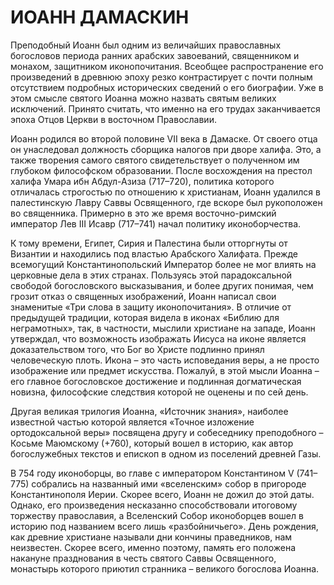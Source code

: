 # ИОАНН ДАМАСКИН

Преподобный Иоанн был одним из величайших православных богословов периода ранних арабских завоеваний, священником и монахом, защитником иконопочитания. Всеобщее распространение его произведений в древнюю эпоху резко контрастирует с почти полным отсутствием подробных исторических сведений о его биографии. Уже в этом смысле святого Иоанна можно назвать святым великих исключений. Принято считать, что именно на его трудах заканчивается эпоха Отцов Церкви в восточном Православии.

Иоанн родился во второй половине VII века в Дамаске. От своего отца он унаследовал должность сборщика налогов при дворе халифа. Это, а также творения самого святого свидетельствует о полученном им глубоком философском образовании. После восхождения на престол халифа Умара ибн Абдул-Азиза (717–720), политика которого отличалась строгостью по отношению к христианам, Иоанн удалился в палестинскую Лавру Саввы Освященного, где вскоре был рукоположен во священника. Примерно в это же время восточно-римский император Лев III Исавр (717–741) начал политику иконоборчества.

К тому времени, Египет, Сирия и Палестина были отторгнуты от Византии и находились под властью Арабского Халифата. Прежде всемогущий Константинопольский Император более не мог влиять на церковные дела в этих странах. Пользуясь этой парадоксальной свободой богословского высказывания, и более других понимая, чем грозит отказ о священных изображений, Иоанн написал свои знаменитые «Три слова в защиту иконопочитания». В отличие от предыдущей традиции, которая видела в иконах «Библию для неграмотных», так, в частности, мыслили христиане на западе, Иоанн утверждал, что возможность изображать Иисуса на иконе является доказательством того, что Бог во Христе подлинно принял человеческую плоть. Икона – это часть исповедания веры, а не просто изображение или предмет искусства. Пожалуй, в этой мысли Иоанна – его главное богословское достижение и подлинная догматическая новизна, философские следствия которой не оценены и по сей день.

Другая великая трилогия Иоанна, «Источник знания», наиболее известной частью которой является «Точное изложение ортодоксальной веры» посвящена другу и собеседнику преподобного – Косьме Маюмскому (+760), который вошел в историю, как автор богослужебных текстов и епископ в одном из поселений древней Газы.

В 754 году иконоборцы, во главе с императором Константином V (741–775) собрались на названный ими «вселенским» собор в пригороде Константинополя Иерии. Скорее всего, Иоанн не дожил до этой даты. Однако, его произведения несказанно способствовали итоговому торжеству православия, а Вселенский Собор иконоборцев вошел в историю под названием всего лишь «разбойничьего». День рождения, как древние христиане называли дни кончины праведников, нам неизвестен. Скорее всего, именно поэтому, память его положена накануне празднования в честь святого Саввы Освященного, монастырь которого приютил странника – великого богослова Иоанна.
